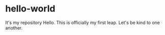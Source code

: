 # hello-world
It's my repository
Hello.
This is officially my first leap.  Let's be kind to one another.
